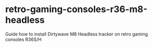 # retro-gaming-consoles-r36-m8-headless
Guide how to install Dirtywave M8 Headless tracker on retro gaming consoles R36S/H

